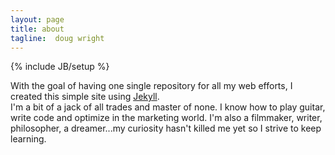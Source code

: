 ```yaml
---
layout: page
title: about
tagline:  doug wright
---
```

{% include JB/setup %}

With the goal of having one single repository for all my web efforts, I created this simple site using [Jekyll](https://github.com/mojombo/jekyll).  
I'm a bit of a jack of all trades and master of none. I know how to play guitar, write code and optimize in the marketing world. I'm also a filmmaker, writer, philosopher, a dreamer...my curiosity hasn't killed me yet so I strive to keep learning.

